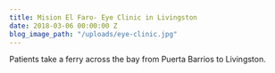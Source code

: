 ```yaml
---
title: Mision El Faro- Eye Clinic in Livingston
date: 2018-03-06 00:00:00 Z
blog_image_path: "/uploads/eye-clinic.jpg"
---
```


Patients take a ferry across the bay from Puerta Barrios to Livingston.